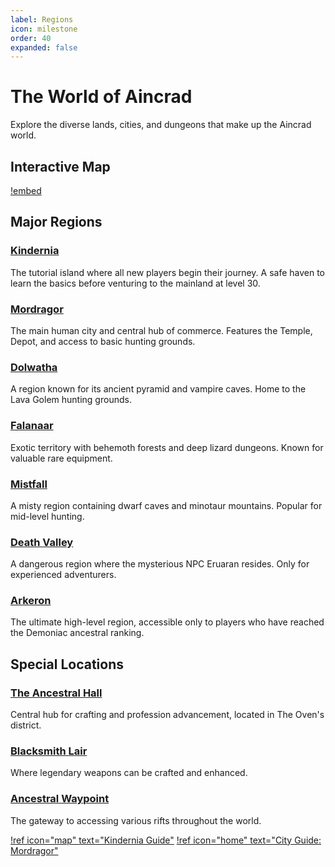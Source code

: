 ```yaml
---
label: Regions
icon: milestone
order: 40
expanded: false
---
```


# The World of Aincrad

Explore the diverse lands, cities, and dungeons that make up the Aincrad world.

## Interactive Map

[!embed](https://placeholder-for-interactive-map-url)

## Major Regions

### [Kindernia](kindernia.md)

The tutorial island where all new players begin their journey. A safe haven to learn the basics before venturing to the mainland at level 30.

### [Mordragor](mordragor.md)

The main human city and central hub of commerce. Features the Temple, Depot, and access to basic hunting grounds.

### [Dolwatha](dolwatha.md)

A region known for its ancient pyramid and vampire caves. Home to the Lava Golem hunting grounds.

### [Falanaar](falanaar.md)

Exotic territory with behemoth forests and deep lizard dungeons. Known for valuable rare equipment.

### [Mistfall](mistfall.md)

A misty region containing dwarf caves and minotaur mountains. Popular for mid-level hunting.

### [Death Valley](death-valley.md)

A dangerous region where the mysterious NPC Eruaran resides. Only for experienced adventurers.

### [Arkeron](arkeron.md)

The ultimate high-level region, accessible only to players who have reached the Demoniac ancestral ranking.

## Special Locations

### [The Ancestral Hall](ancestral-hall.md)

Central hub for crafting and profession advancement, located in The Oven's district.

### [Blacksmith Lair](blacksmith-lair.md)

Where legendary weapons can be crafted and enhanced.

### [Ancestral Waypoint](ancestral-waypoint.md)

The gateway to accessing various rifts throughout the world.

[!ref icon="map" text="Kindernia Guide"](kindernia.md)
[!ref icon="home" text="City Guide: Mordragor"](mordragor.md)
